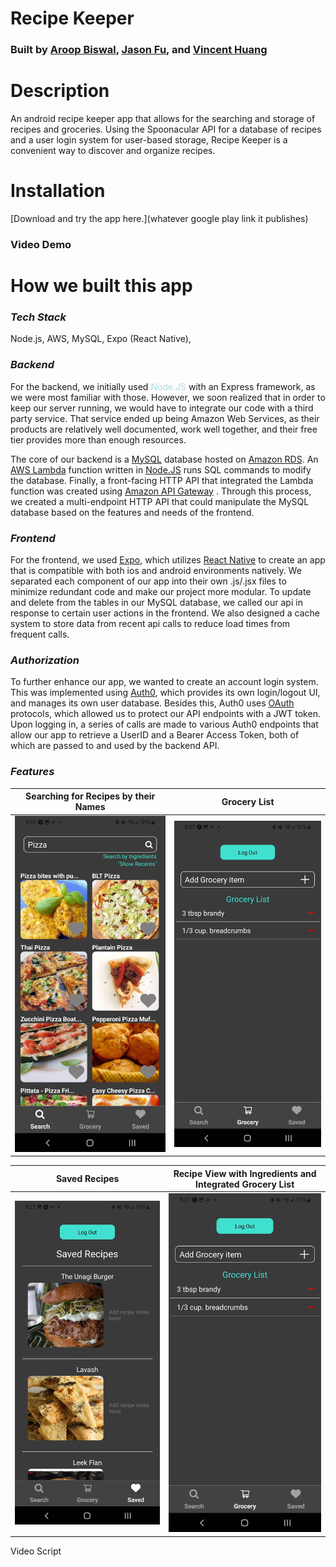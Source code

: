 # Recipe Keeper
### Built by [Aroop Biswal](https://github.com/AroopBiswal), [Jason Fu](https://github.com/nboadcodes), and [Vincent Huang](https://github.com/vhcent) ###

# Description #
An android recipe keeper app that allows for the searching and storage of recipes and groceries. Using the Spoonacular API for a database of recipes and a user login system for user-based storage, Recipe Keeper is a convenient way to discover and organize recipes. 

# Installation #
[Download and try the app here.](whatever google play link it publishes)




### Video Demo ##

# How we built this app #
### *Tech Stack*
Node.js, AWS, MySQL, Expo (React Native), 
### *Backend*
For the backend, we initially used <span style="color:lightblue"> Node.JS</span> with an Express framework, as we were most familiar with those. However, we soon realized that in order to keep our server running, we would have to integrate our code with a third party service. That service ended up being Amazon Web Services, as their products are relatively well documented, work well together, and their free tier provides more than enough resources.  

The core of our backend is a <u>MySQL</u> database hosted on <u>Amazon RDS</u>. An <u>AWS Lambda</u> function written in <u>Node.JS</u> runs SQL commands to modify the database. Finally, a front-facing HTTP API that integrated the Lambda function was created using <u>Amazon API Gateway</u> . Through this process, we created a multi-endpoint HTTP API that could manipulate the MySQL database based on the features and needs of the frontend. 

### *Frontend*
For the frontend, we used <u>[Expo](https://expo.dev/)</u>, which utilizes <u>React Native</u> to create an app that is compatible with both ios and android environments natively. We separated each component of our app into their own .js/.jsx files to minimize redundant code and make our project more modular. To update and delete from the tables in our MySQL database, we called our api in response to certain user actions in the frontend. We also designed a cache system to store data from recent api calls to reduce load times from frequent calls.

### *Authorization*
To further enhance our app, we wanted to create an account login system. This was implemented using <u>Auth0</u>, which provides its own login/logout UI, and manages its own user database. Besides this, Auth0 uses <u>OAuth</u> protocols, which allowed us to protect our API endpoints with a JWT token. Upon logging in, a series of calls are made to various Auth0 endpoints that allow our app to retrieve a UserID and a Bearer Access Token, both of which are passed to and used by the backend API. 
<!-- 
We also wanted to protect our API endpoints and incorporate a 3rd party login system.
To authorize and project our multi-endpoint API, we decided to follow OAuth 2.0 prodedures  -->
### *Features*


| Searching for Recipes by their Names| Grocery List  |
| :-------------: | :-------------: | 
|<img alt="image" width="400" src="https://github.com/vhcent/Recipe-Keeper/blob/main/frontend/src/assets/phone%20screenshot%201.jpg?raw=true">  | <img alt="image" width="400" src="https://github.com/vhcent/Recipe-Keeper/blob/main/frontend/src/assets/phone%20screenshot%202.jpg?raw=true">  |

| Saved Recipes | Recipe View with Ingredients and Integrated Grocery List |
| :-------------: | :-------------: |
|<img alt="image" width="400" src="https://github.com/vhcent/Recipe-Keeper/blob/main/frontend/src/assets/phone%20screenshot%203.jpg?raw=true">  | <img alt="image" width="400" src="https://github.com/vhcent/Recipe-Keeper/blob/main/frontend/src/assets/phone%20screenshot%202.jpg?raw=true">  |

Video Script
